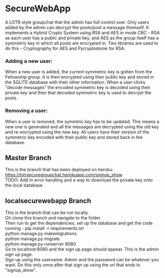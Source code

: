 # SecureWebApp   

A LOTR style groupchat that the admin has full control over. Only users added by the admin can decrypt the posts/post a message themself. 
It implements a Hybrid Crypto System using RSA and AES in mode CBC - RSA as each user has a public and private key, and AES as the group 
itself has a symmetric key in which all posts are encrypted in. Two libraries are used to do this - Cryptography for AES and 
Pycryptodome for RSA.

### Adding a new user:
When a new user is added, the current symmetric key is gotten from the 
Fellowship group. It is then encrypted using their public key and stored in the SQLITE database with their other information. When a user
clicks "decode messages" the encoded symmetric key is decoded using their private key and then that decoded symmetric key is used to 
decrypt the posts.

### Removing a user:
When a user is removed, the symmtric key has to be updated. This means a new one is generated and all the messages are decrypted 
using the old key and re-encrypted using the new key. All users have their version of the symmetric key encoded with their 
public key and stored back in the database.

## Master Branch  
This is the branch that has been deployed on heroku: https://lotrsecuregroupchat.herokuapp.com/signup_show  
TODO: Add in error handling and a way to download the private key onto the local database.

## localsecurewebapp Branch  
This is the branch that can be run locally.   
Git clone this branch and navigate to the folder.  
Then run to get the dependencies, set up the database and get the code running -
pip install -r requirements.txt   
python manage.py makemigrations  
python manage.py migrate  
python manage.py runserver 8080  
Go to localhost:8080 and the sign up page should appear. This is the admin sign up page.  
Sign up using the username: Admin and the password can be whatever you want. Do this only 
once after that sign up using the url that ends in "signup_show".

